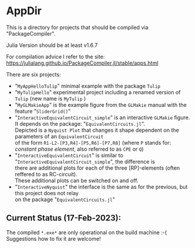 # AppDir
This is a directory for projects that should be compiled via "PackageCompiler".

Julia Version should be at least v1.6.7

For compilation advice I refer to the site:
https://julialang.github.io/PackageCompiler.jl/stable/apps.html

There are six projects:
- "`MyAppHelloTulip`" minimal example with the package `Tulip`
- "`MyTulipHello`" experimental project including a renamed version of `Tulip` (new name is `MyTulip` )
- "`MyGLMakieApp`" is the example figure from the `GLMakie` manual with the feature "`SliderGrid()`"
- "`InteractiveEquivalentCircuit_simple`" is an interactive `GLMakie` figure. <br />
It depends on the package: "`EquivalentCircuits.jl`". <br />
Depicted is a `Nyquist Plot` that changes it shape dependent on the parameters of an `EquivalentCircuit` <br />
of the form `R1-L2-[P3,R4]-[P5,R6]-[P7,R8]` (where `P` stands for: *constant phase element*, also referred to as `CPE` or `Q`)
- "`InteractiveEquivalentCircuit`" is similar to "`InteractiveEquivalentCircuit_simple`", the difference is <br />
there are additional plots for each of the three [RP]-elements (often reffered to as RC-circuit). <br />
These additional plots can be switched on and off.
- "`InteractiveNyquist`" the interface is the same as for the previous, but this project does not relay <br />
on the package "`EquivalentCircuits.jl`" 

## Current Status (17-Feb-2023):
The compiled `*.exe*` are only operational on the build machine :-( <br />
Suggestions how to fix it are welcome!



